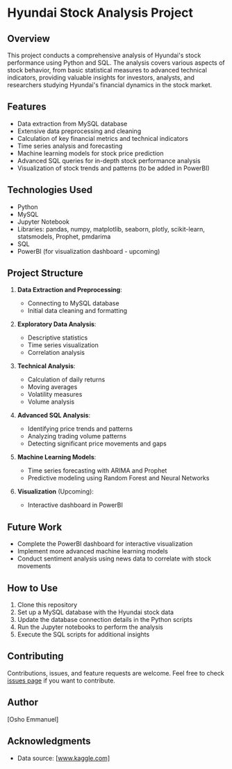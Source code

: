 # Hyundai Stock Analysis Project

## Overview
This project conducts a comprehensive analysis of Hyundai's stock performance using Python and SQL. The analysis covers various aspects of stock behavior, from basic statistical measures to advanced technical indicators, providing valuable insights for investors, analysts, and researchers studying Hyundai's financial dynamics in the stock market.

## Features
- Data extraction from MySQL database
- Extensive data preprocessing and cleaning
- Calculation of key financial metrics and technical indicators
- Time series analysis and forecasting
- Machine learning models for stock price prediction
- Advanced SQL queries for in-depth stock performance analysis
- Visualization of stock trends and patterns (to be added in PowerBI)

## Technologies Used
- Python
- MySQL
- Jupyter Notebook
- Libraries: pandas, numpy, matplotlib, seaborn, plotly, scikit-learn, statsmodels, Prophet, pmdarima
- SQL
- PowerBI (for visualization dashboard - upcoming)

## Project Structure
1. **Data Extraction and Preprocessing**: 
   - Connecting to MySQL database
   - Initial data cleaning and formatting

2. **Exploratory Data Analysis**:
   - Descriptive statistics
   - Time series visualization
   - Correlation analysis

3. **Technical Analysis**:
   - Calculation of daily returns
   - Moving averages
   - Volatility measures
   - Volume analysis

4. **Advanced SQL Analysis**:
   - Identifying price trends and patterns
   - Analyzing trading volume patterns
   - Detecting significant price movements and gaps

5. **Machine Learning Models**:
   - Time series forecasting with ARIMA and Prophet
   - Predictive modeling using Random Forest and Neural Networks

6. **Visualization** (Upcoming):
   - Interactive dashboard in PowerBI


## Future Work
- Complete the PowerBI dashboard for interactive visualization
- Implement more advanced machine learning models
- Conduct sentiment analysis using news data to correlate with stock movements

## How to Use
1. Clone this repository
2. Set up a MySQL database with the Hyundai stock data
3. Update the database connection details in the Python scripts
4. Run the Jupyter notebooks to perform the analysis
5. Execute the SQL scripts for additional insights

## Contributing
Contributions, issues, and feature requests are welcome. Feel free to check [issues page]([link-to-your-issues-page](https://github.com/Oshbaby/Hyandai-Stock-Analysis/issues)) if you want to contribute.

## Author
[Osho Emmanuel]


## Acknowledgments
- Data source: [www.kaggle.com]
